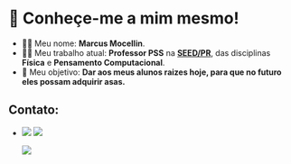# 👋 Conheçe-me a mim mesmo!

- :raising_hand_man: Meu nome: **Marcus Mocellin**.
- :man_teacher: Meu trabalho atual: **Professor PSS** na **[SEED/PR](https://www.educacao.pr.gov.br/)**, das disciplinas **Física** e **Pensamento Computacional**.
- :dart: Meu objetivo: **Dar aos meus alunos raizes hoje, para que no futuro eles possam adquirir asas.**

## Contato:
-
    <div>
    <a href = "mailto:professor.mocellin@gmail.com"><img src="https://img.shields.io/badge/Gmail-D14836?style=for-the-badge&logo=gmail&logoColor=white" target="_blank"></a>
    <a href="https://www.linkedin.com/in/marcus-mocellin/" target="_blank"><img src="https://img.shields.io/badge/-LinkedIn-%230077B5?style=for-the-badge&logo=linkedin&logoColor=white" target="_blank"></a>   
    </div>

    ![](https://komarev.com/ghpvc/?username=marcus-mocellin&style=for-the-badge)

<!---
marcus-mocellin/marcus-mocellin is a ✨ special ✨ repository because its `README.md` (this file) appears on your GitHub profile.
You can click the Preview link to take a look at your changes.
--->
